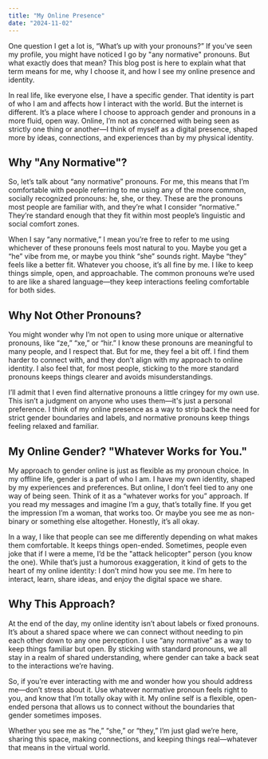 ```yaml
---
title: "My Online Presence"
date: "2024-11-02"
---
```


One question I get a lot is, “What’s up with your pronouns?” If you’ve seen my profile, you might have noticed I go by "any normative" pronouns. But what exactly does that mean? This blog post is here to explain what that term means for me, why I choose it, and how I see my online presence and identity.

In real life, like everyone else, I have a specific gender. That identity is part of who I am and affects how I interact with the world. But the internet is different. It’s a place where I choose to approach gender and pronouns in a more fluid, open way. Online, I’m not as concerned with being seen as strictly one thing or another—I think of myself as a digital presence, shaped more by ideas, connections, and experiences than by my physical identity.

## Why "Any Normative"?

So, let’s talk about “any normative” pronouns. For me, this means that I’m comfortable with people referring to me using any of the more common, socially recognized pronouns: he, she, or they. These are the pronouns most people are familiar with, and they’re what I consider “normative.” They’re standard enough that they fit within most people’s linguistic and social comfort zones.

When I say “any normative,” I mean you’re free to refer to me using whichever of these pronouns feels most natural to you. Maybe you get a “he” vibe from me, or maybe you think “she” sounds right. Maybe “they” feels like a better fit. Whatever you choose, it’s all fine by me. I like to keep things simple, open, and approachable. The common pronouns we’re used to are like a shared language—they keep interactions feeling comfortable for both sides.

## Why Not Other Pronouns?

You might wonder why I’m not open to using more unique or alternative pronouns, like “ze,” “xe,” or “hir.” I know these pronouns are meaningful to many people, and I respect that. But for me, they feel a bit off. I find them harder to connect with, and they don’t align with my approach to online identity. I also feel that, for most people, sticking to the more standard pronouns keeps things clearer and avoids misunderstandings.

I’ll admit that I even find alternative pronouns a little cringey for my own use. This isn’t a judgment on anyone who uses them—it's just a personal preference. I think of my online presence as a way to strip back the need for strict gender boundaries and labels, and normative pronouns keep things feeling relaxed and familiar.

## My Online Gender? "Whatever Works for You."

My approach to gender online is just as flexible as my pronoun choice. In my offline life, gender is a part of who I am. I have my own identity, shaped by my experiences and preferences. But online, I don’t feel tied to any one way of being seen. Think of it as a “whatever works for you” approach. If you read my messages and imagine I’m a guy, that’s totally fine. If you get the impression I’m a woman, that works too. Or maybe you see me as non-binary or something else altogether. Honestly, it’s all okay.

In a way, I like that people can see me differently depending on what makes them comfortable. It keeps things open-ended. Sometimes, people even joke that if I were a meme, I’d be the "attack helicopter" person (you know the one). While that’s just a humorous exaggeration, it kind of gets to the heart of my online identity: I don’t mind how you see me. I’m here to interact, learn, share ideas, and enjoy the digital space we share.

## Why This Approach?

At the end of the day, my online identity isn’t about labels or fixed pronouns. It’s about a shared space where we can connect without needing to pin each other down to any one perception. I use “any normative” as a way to keep things familiar but open. By sticking with standard pronouns, we all stay in a realm of shared understanding, where gender can take a back seat to the interactions we’re having.

So, if you’re ever interacting with me and wonder how you should address me—don’t stress about it. Use whatever normative pronoun feels right to you, and know that I’m totally okay with it. My online self is a flexible, open-ended persona that allows us to connect without the boundaries that gender sometimes imposes.

Whether you see me as “he,” “she,” or “they,” I’m just glad we’re here, sharing this space, making connections, and keeping things real—whatever that means in the virtual world.
